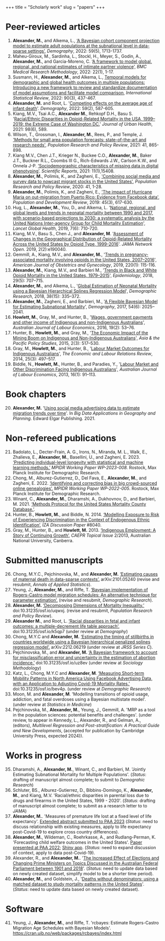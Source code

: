 +++
title = "Scholarly work"
slug = "papers"
+++


# Peer-reviewed articles

1. **Alexander, M.**, and Alkema, L., [‘A Bayesian cohort component projection model to estimate adult populations at the subnational level in data-sparse settings’](https://read.dukeupress.edu/demography/article/59/5/1713/318087/A-Bayesian-Cohort-Component-Projection-Model-to), *Demography*, 2022: 59(5), 1713-1737.
2. Maheu-Giroux, M., Sardinha, L., Stockl, H., Meyer, S., Godin, A., **Alexander, M.**, and Garcia-Moreno, C. ‘[A framework to model global, regional, and national estimates of intimate partner violence](https://bmcmedresmethodol.biomedcentral.com/articles/10.1186/s12874-022-01634-5)’, *BMC Medical Research Methodology*, 2022: 22(1), 1-17.
3. Susmann, H., **Alexander, M.**, and Alkema, L., [Temporal models for demographic and global health outcomes in multiple populations: Introducing a new framework to review and standardize documentation of model assumptions and facilitate model comparison](https://onlinelibrary.wiley.com/doi/10.1111/insr.12491), *International Statistical Review*,  2022: 90(3), 437-467.
4. **Alexander, M.** and Root, L. '[Competing effects on the average age of infant death](https://read.dukeupress.edu/demography/article/doi/10.1215/00703370-9779784/294667/Competing-Effects-on-the-Average-Age-of-Infant)'. *Demography*, 2022: 59(2), 587-605.
5. Kiang, M.V., Tsai A.C., **Alexander M.**, Rehkopf D.H., Basu S. '[Racial/Ethnic Disparities in Opioid-Related Mortality in the USA, 1999–2019: the Extreme Case of Washington DC.](https://pubmed.ncbi.nlm.nih.gov/34664185/)' *Journal of Urban Health*, 2021: 98(6), 589.
6. Wilson, T., Grossman, I., **Alexander, M.**, Rees, P., and Temple, J. ['Methods for small area population forecasts: state-of-the-art and research needs'](/pdf/prpr_small_area.pdf), *Population Research and Policy Review*, 2021: 41, 865-898.
7. Kiang M.V., Chen J.T., Krieger N., Buckee C.O., **Alexander, M.**, Baker J.T., Buckner R.L., Coombs III G., Rich-Edwards J.W., Carlson K.W., and Onnela J-P. [‘Sociodemographic characteristics of missing data in digital phenotyping’](https://www.nature.com/articles/s41598-021-94516-7). *Scientific Reports*, 2021: 11(1),15408.
8. **Alexander, M.**, Polimis, K., and Zagheni, E., ['Combining social media and survey data to nowcast migrant stocks in the United States'](https://link.springer.com/article/10.1007/s11113-020-09599-3), *Population Research and Policy Review*, 2020: 41, 1-28. 
9. **Alexander, M.**, Polimis, K., and Zagheni, E., ['The impact of Hurricane Maria on out-migration from Puerto Rico: Evidence from Facebook data'](/pdf/pdr.pdf), *Population and Development Review*,  2019: 45(3), 617-630. 
10. Hug, L., **Alexander, M.**, You, D., and Alkema, L. '[National, regional, and global levels and trends in neonatal mortality between 1990 and 2017, with scenario-based projections to 2030: a systematic analysis by the United Nations Inter-agency Group for Child Mortality Estimation](https://www.thelancet.com/journals/langlo/article/PIIS2214-109X(19)30163-9/fulltext)', *Lancet Global Health*, 2019, 7(6): 710-720. 
11. Kiang, M.V., Basu S., Chen J., and **Alexander, M**. '[Assessment of Changes in the Geographical Distribution of Opioid-Related Mortality Across the United States by Opioid Type, 1999-2016](https://jamanetwork.com/journals/jamanetworkopen/fullarticle/2725487)'. *JAMA Network Open*. 2019, 2(2):e190040.
12. Gemmill, A., Kiang, M.V., and **Alexander, M.**, '[Trends in pregnancy-associated mortality involving opioids in the United States, 2007–2016](/pdf/ajog.pdf)', *American Journal of Obstetrics and Gynecology*, 2019, 220(1): 115-116.
13. **Alexander, M.**, Kiang, M.V., and Barbieri M., '[Trends in Black and White Opioid Mortality in the United States, 1979–2015](https://journals.lww.com/epidem/Fulltext/2018/09000/Trends_in_Black_and_White_Opioid_Mortality_in_the.16.aspx)', *Epidemiology*, 2018, 29(5): 707–715.
14. **Alexander, M.**, and Alkema, L., '[Global Estimation of Neonatal Mortality using a Bayesian Hierarchical Splines Regression Model](https://www.demographic-research.org/volumes/vol38/15/default.htm)', *Demographic Research*, 2018, 38(15): 335–372.
15. **Alexander, M.**, Zagheni, E., and Barbieri, M., '[A Flexible Bayesian Model for Estimating Subnational Mortality](https://link.springer.com/article/10.1007/s13524-017-0618-7)', *Demography*, 2017, 54(6): 2025–2041.
16. **Howlett, M.**, Gray, M., and Hunter, B., '[Wages, government payments and other income of Indigenous and non-Indigenous Australians](/pdf/ajle_2016.pdf)', *Australian Journal of Labour Economics*, 2016, 19(2): 53–76.
17. Hunter, B., **Howlett, M.**, and Gray, M., '[The Economic Impact of the Mining Boom on Indigenous and Non-Indigenous Australians](https://onlinelibrary.wiley.com/doi/full/10.1002/app5.99#:~:text=Average%20household%20incomes%20are%20higher,employment%20rate%20in%20mining%20areas.)', *Asia & the Pacific Policy Studies*, 2015, 2(3): 517–530.
18. Gray, M., **Howlett, M.**, and Hunter, B., '[Labour Market Outcomes for Indigenous Australians](/pdf/elrr.pdf)', *The Economic and Labour Relations Review*, 2014, 25(3): 497–517.
19. Biddle, N., **Howlett, M.**, Hunter, B., and Paradies, Y., '[Labour Market and Other Discrimination Facing Indigenous Australians](/pdf/ajle_2013.pdf)', *Australian Journal of Labour Economics*, 2013, 16(1): 91–113.


# Book chapters

20. **Alexander, M.**  '[Using social media advertising data to estimate migration trends over time](/pdf/book_chapter.pdf)'. In *Big Data Applications in Geography and Planning*. Edward Elgar Publishing. 2021.

# Non-refereed publications

21. Badolato, L., Decter-Frain, A. G., Irons, N., Miranda, M. L., Walk, E., Zhalieva, E., **Alexander, M.**, Basellini, U., and Zagheni, E. 2023. [‘Predicting individual-level longevity with statistical and machine learning methods.’](https://www.demogr.mpg.de/papers/working/wp-2023-008.pdf) *MPIDR Working Paper WP-2023-008.* Rostock, Max Planck Institute for Demographic Research.
22. Chong, M., Alburez-Gutierrez, D., Del Fava, E., **Alexander, M.**, and Zagheni, E. 2022. [‘Identifying and correcting bias in big crowd-sourced online genealogies’.](https://www.demogr.mpg.de/papers/working/wp-2022-005.pdf) *MPIDR Working Paper WP-2022-005*. Rostock, Max Planck Institute for Demographic Research. 
23. Winant, C., **Alexander, M.**, Dharamshi, A., Dukhovnov, D., and Barbieri, M. 2021. [‘Methods Protocol for the United States Mortality County Database.’](https://usa.mortality.org/uploads/counties/USCountyBayesianEstimationMethodsProtocol20210927.pdf).
24. Hunter, B., **Howlett, M.**, and Biddle, N. 2014. [‘Modelling Exposure to Risk of Experiencing Discrimination in the Context of Endogenous Ethnic Identification’](https://docs.iza.org/dp8040.pdf), *IZA Discussion Paper* #8040. 
25. Gray, M., Hunter, B., and **Howlett, M.** 2013. [‘Indigenous Employment: A Story of Continuing Growth’](https://caepr.cass.anu.edu.au/sites/default/files/docs/TI2013_02_Gray__Employment_0.pdf), *CAEPR Topical Issue* 2/2013, Australian National University, Canberra. 

# Submitted manuscripts

26. Chong, M.Y.C., Pejchinovska, M., and **Alexander, M.** [‘Estimating causes of maternal death in data-sparse contexts’.](https://arxiv.org/abs/2101.05240) arXiv:2101.05240 (revise and resubmit, *Annals of Applied Statistics*).
27. Yeung, J., **Alexander, M.**, and Riffe, T. [‘Bayesian implementation of Rogers-Castro model migration schedules: An alternative technique for parameter estimation’.](/pdf/dr_rcbayes.pdf) (revise and resubmit, *Demographic Research*).
28. **Alexander, M.** [‘Decomposing Dimensions of Mortality Inequality.’](https://osf.io/preprints/socarxiv/uqwxj) doi:10.31235/osf.io/uqwxj. (revise and resubmit, *Population Research and Policy Review*).
29. **Alexander M.**, and Root, L. [‘Racial disparities in fetal and infant outcomes: a multiple-decrement life table approach’.](https://doi.org/10.31235/osf.io/k5qp7 ) doi:10.31235/osf.io/k5qp7 (under review at *Demography*)
30. Chong, M.Y.C and **Alexander, M.** [‘Estimating the timing of stillbirths in countries worldwide using a Bayesian hierarchical penalized splines regression model’.](https://arxiv.org/abs/2212.06219) arXiv:2212.06219 (under review at *JRSS Series C*).
31. Pejchinovska, M., and **Alexander, M.**  [‘A Bayesian framework to account for misclassification error and uncertainty in the estimation of abortion incidence.’](https://doi.org/10.31235/osf.io/uz8ev) doi:10.31235/osf.io/uz8ev (under review at *Sociology Methodology*)
32. Katz, L., Chong, M.Y.C and **Alexander, M**. [‘Measuring Short-term Mobility Patterns in North America Using Facebook Advertising Data, with an Application to Adjusting Covid-19 Mortality Rates.’](https://doi.org/10.31235/osf.io/bev4p) doi:10.31235/osf.io/bev4p. (under review at *Demographic Research*) 
33. Moon, M. and **Alexander, M**. 'Modelling transitions of opioid usage, addiction, and fatal overdoses using a Bayesian multistate model'. (under review at *Statistics in Medicine*)
34. Pejchinovska, M., **Alexander, M.**, Yeung, J., Gemmill, A. 'MRP as a tool in the population sciences: potential benefits and challenges'. (under review, to appear in Kennedy, L., Alexander, R., and Gelman, A., (editors), *Multilevel Regression and Post-stratification: A Practical Guide and New Developments*, (accepted for publication by Cambridge University Press, expected 2024)). 


# Works in progress

35. Dharamshi, A., **Alexander, M.**, Winant, C., and Barbieri, M. 'Jointly Estimating Subnational Mortality for Multiple Populations'. (*Status*: drafting of manuscript almost complete; to submit to *Demograhic Research*)
36. Schluter, BS., Alburez-Gutierrez, D., Bibbins-Domingo, K., **Alexander, M.**, and Kiang, M.V. 'Racial/ethnic disparities in parental loss due to drugs and firearms in the United States, 1999 - 2020'. (*Status*: drafting of manuscript almost complete; to submit as a research letter to to *JAMA*)
37. **Alexander, M.**. 'Measures of premature life lost at a fixed level of life expectancy'. [Extended abstract submitted to PAA 2023](/pdf/Te0.pdf) (*Status*: need to discuss relationship with existing measures, apply to life expectancy post-Covid-19 to explore cross country differences). 
38. **Alexander, M.**, Wildeman, C., Roehrkasse, A., and Rudlang-Perman, K. 'Forecasting child welfare outcomes in the United States'. [Paper presented at PAA 2022](/pdf/fc_paa.pdf); [Shiny app](https://monica-alexander.shinyapps.io/foster_care/). (*Status*: need to expand discussion of context, apply to data post-Covid-19).
39. Alexander, R., and **Alexander, M.**. '[The Increased Effect of Elections and Changing Prime Ministers on Topics Discussed in the Australian Federal Parliament between 1901 and 2018](https://arxiv.org/abs/2111.09299)'. (*Status*: need to update data based on newly created dataset, simplify model to be a shorter time period).
40. **Alexander, M.**, and Goldstein, J., '[Deaths without denominators: using a matched dataset to study mortality patterns in the United States](https://osf.io/preprints/socarxiv/q79ye/)'. (*Status*: need to update data based on newly created dataset).


# Software

41. Yeung, J., **Alexander, M.**, and Riffe, T. 'rcbayes: Estimate Rogers-Castro Migration Age Schedules with Bayesian Models'. https://cran.uib.no/web/packages/rcbayes/index.html


